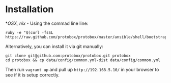 # Installation

**OSX, *nix** - Using the commad line line:

	ruby -e "$(curl -fsSL https://raw.github.com/protobox/protobox/master/ansible/shell/bootstrap)"

Alternatively, you can install it via git manually:

    git clone git@github.com:protobox/protobox.git protobox
    cd protobox && cp data/config/common.yml-dist data/config/common.yml

Then run `vagrant up` and pull up `http://192.168.5.10/` in your browser to see if it is setup correctly.
